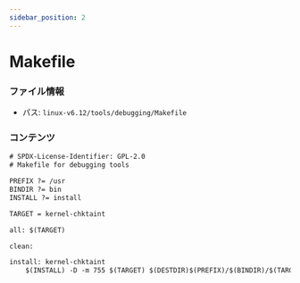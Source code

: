 ```yaml
---
sidebar_position: 2
---
```

# Makefile

### ファイル情報

- パス: `linux-v6.12/tools/debugging/Makefile`

### コンテンツ

```txt
# SPDX-License-Identifier: GPL-2.0
# Makefile for debugging tools

PREFIX ?= /usr
BINDIR ?= bin
INSTALL ?= install

TARGET = kernel-chktaint

all: $(TARGET)

clean:

install: kernel-chktaint
	$(INSTALL) -D -m 755 $(TARGET) $(DESTDIR)$(PREFIX)/$(BINDIR)/$(TARGET)


```
